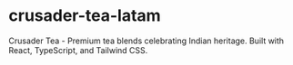 # crusader-tea-latam
Crusader Tea - Premium tea blends celebrating Indian heritage. Built with React, TypeScript, and Tailwind CSS.
